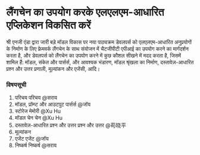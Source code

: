 # लैंगचेन का उपयोग करके एलएलएम-आधारित एप्लिकेशन विकसित करें

श्री एनजी एंडा द्वारा जारी बड़े मॉडल विकास पर नया पाठ्यक्रम डेवलपर्स को एलएलएम-आधारित अनुप्रयोगों के निर्माण के लिए फ्रेमवर्क लैंगचेन के साथ संयोजन में चैटजीपीटी एपीआई का उपयोग करने का मार्गदर्शन करता है, और डेवलपर्स को लैंगचेन का उपयोग करने में कुछ कौशल सीखने में मदद करता है, जिसमें शामिल हैं: मॉडल, संकेत और पार्सर्स, और आवश्यक भंडारण, मॉडल श्रृंखला का निर्माण, दस्तावेज़-आधारित प्रश्न और उत्तर प्रणाली, मूल्यांकन और एजेंसी, आदि।

### विषयसूची

1. परिचय परिचय @सराय
2. मॉडल, प्रॉम्प्ट और आउटपुट पार्सर्स @जॉय
3. स्टोरेज मेमोरी @Xu Hu
4. मॉडल चेन चेन @Xu Hu
5. दस्तावेज़-आधारित प्रश्न और उत्तर प्रश्न और उत्तर @苟晓平
6. मूल्यांकन
7. एजेंट एजेंट @जॉय
8. निष्कर्ष निष्कर्ष @सराय